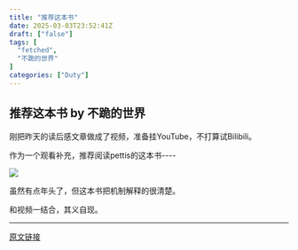 ```yaml
---
title: "推荐这本书"
date: 2025-03-03T23:52:41Z
draft: ["false"]
tags: [
  "fetched",
  "不跪的世界"
]
categories: ["Duty"]
---
```

推荐这本书 by 不跪的世界
------
<div><p>刚把昨天的读后感文章做成了视频，准备挂YouTube，不打算试Bilibili。</p><p>作为一个观看补充，推荐阅读pettis的这本书----</p><section><section><img data-ratio="8.722666666666667" data-src="https://mmbiz.qpic.cn/mmbiz_jpg/H9ujOOo7THhGsSEWFUFoyK6zrzTokuznliaNsMicgloZKRbLopC4Q8RJUBjW7k3s6l7VIGMfXu4Wx6Tjr7ooSPxg/640?wx_fmt=jpeg" data-type="jpg" data-w="1125" src="https://mmbiz.qpic.cn/mmbiz_jpg/H9ujOOo7THhGsSEWFUFoyK6zrzTokuznliaNsMicgloZKRbLopC4Q8RJUBjW7k3s6l7VIGMfXu4Wx6Tjr7ooSPxg/640?wx_fmt=jpeg"></section></section><p>虽然有点年头了，但这本书把机制解释的很清楚。</p><p>和视频一结合，其义自现。</p><p><mp-style-type data-value="10000"></mp-style-type></p></div>  
<hr>
<a href="https://mp.weixin.qq.com/s/vdmtA9XOaSVwlBjta7RyTQ",target="_blank" rel="noopener noreferrer">原文链接</a>
